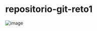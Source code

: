 # repositorio-git-reto1
![image](https://user-images.githubusercontent.com/56940388/194468201-177de2b9-0523-4529-876a-8feba0b76294.png)
